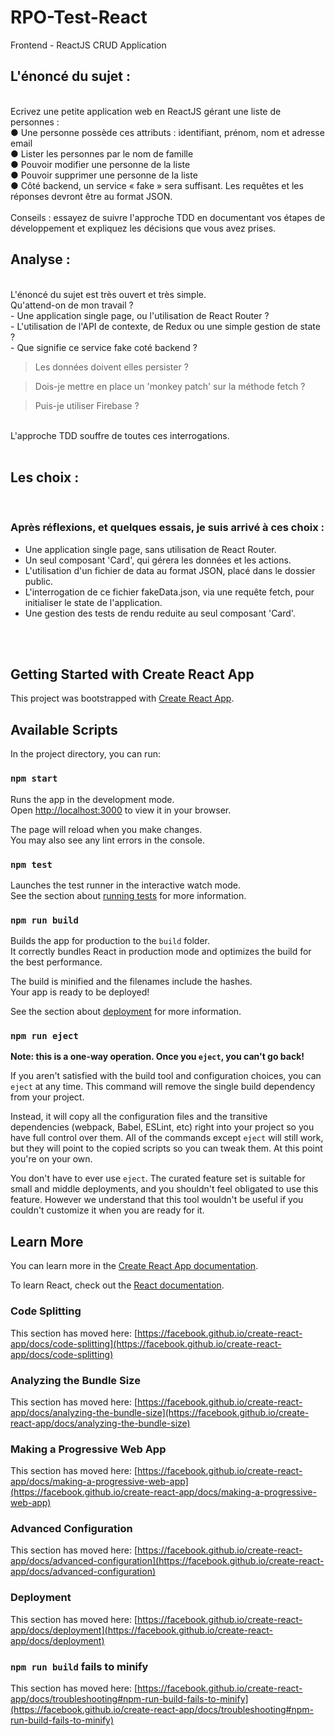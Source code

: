 # RPO-Test-React

Frontend - ReactJS CRUD Application </br>

## L'énoncé du sujet :

</br>
Ecrivez une petite application web en ReactJS gérant une liste de
personnes :</br>
● Une personne possède ces attributs : identifiant, prénom, nom et
adresse email</br>
● Lister les personnes par le nom de famille</br>
● Pouvoir modifier une personne de la liste</br>
● Pouvoir supprimer une personne de la liste</br>
● Côté backend, un service « fake » sera suffisant. Les requêtes et les
réponses devront être au format JSON.</br>
</br>
Conseils : essayez de suivre l'approche TDD en documentant vos étapes de
développement et expliquez les décisions que vous avez prises.
</br>

## Analyse :

</br>
L'énoncé du sujet est très ouvert et très simple.</br>
Qu'attend-on de mon travail ?</br>
- Une application single page, ou l'utilisation de React Router ?</br>
- L'utilisation de l'API de contexte, de Redux ou une simple gestion de state ?</br>
- Que signifie ce service fake coté backend ?</br>

  > Les données doivent elles persister ?</br>
  
  > Dois-je mettre en place un 'monkey patch' sur la méthode fetch ?</br>
  
  > Puis-je utiliser Firebase ?</br>

</br>
L'approche TDD souffre de toutes ces interrogations.</br>
</br>

## Les choix :

</br>

### Après réflexions, et quelques essais, je suis arrivé à ces choix :</br>

-  Une application single page, sans utilisation de React Router.</br>
-  Un seul composant 'Card', qui gérera les données et les actions.</br>
-  L'utilisation d'un fichier de data au format JSON, placé dans le dossier public.</br>
-  L'interrogation de ce fichier fakeData.json, via une requête fetch, pour initialiser le state de l'application.</br>
-  Une gestion des tests de rendu reduite au seul composant 'Card'.</br>

</br>

</br>

## Getting Started with Create React App

This project was bootstrapped with [Create React App](https://github.com/facebook/create-react-app).

## Available Scripts

In the project directory, you can run:

### `npm start`

Runs the app in the development mode.\
Open [http://localhost:3000](http://localhost:3000) to view it in your browser.

The page will reload when you make changes.\
You may also see any lint errors in the console.

### `npm test`

Launches the test runner in the interactive watch mode.\
See the section about [running tests](https://facebook.github.io/create-react-app/docs/running-tests) for more information.

### `npm run build`

Builds the app for production to the `build` folder.\
It correctly bundles React in production mode and optimizes the build for the best performance.

The build is minified and the filenames include the hashes.\
Your app is ready to be deployed!

See the section about [deployment](https://facebook.github.io/create-react-app/docs/deployment) for more information.

### `npm run eject`

**Note: this is a one-way operation. Once you `eject`, you can't go back!**

If you aren't satisfied with the build tool and configuration choices, you can `eject` at any time. This command will remove the single build dependency from your project.

Instead, it will copy all the configuration files and the transitive dependencies (webpack, Babel, ESLint, etc) right into your project so you have full control over them. All of the commands except `eject` will still work, but they will point to the copied scripts so you can tweak them. At this point you're on your own.

You don't have to ever use `eject`. The curated feature set is suitable for small and middle deployments, and you shouldn't feel obligated to use this feature. However we understand that this tool wouldn't be useful if you couldn't customize it when you are ready for it.

## Learn More

You can learn more in the [Create React App documentation](https://facebook.github.io/create-react-app/docs/getting-started).

To learn React, check out the [React documentation](https://reactjs.org/).

### Code Splitting

This section has moved here: [https://facebook.github.io/create-react-app/docs/code-splitting](https://facebook.github.io/create-react-app/docs/code-splitting)

### Analyzing the Bundle Size

This section has moved here: [https://facebook.github.io/create-react-app/docs/analyzing-the-bundle-size](https://facebook.github.io/create-react-app/docs/analyzing-the-bundle-size)

### Making a Progressive Web App

This section has moved here: [https://facebook.github.io/create-react-app/docs/making-a-progressive-web-app](https://facebook.github.io/create-react-app/docs/making-a-progressive-web-app)

### Advanced Configuration

This section has moved here: [https://facebook.github.io/create-react-app/docs/advanced-configuration](https://facebook.github.io/create-react-app/docs/advanced-configuration)

### Deployment

This section has moved here: [https://facebook.github.io/create-react-app/docs/deployment](https://facebook.github.io/create-react-app/docs/deployment)

### `npm run build` fails to minify

This section has moved here: [https://facebook.github.io/create-react-app/docs/troubleshooting#npm-run-build-fails-to-minify](https://facebook.github.io/create-react-app/docs/troubleshooting#npm-run-build-fails-to-minify)
